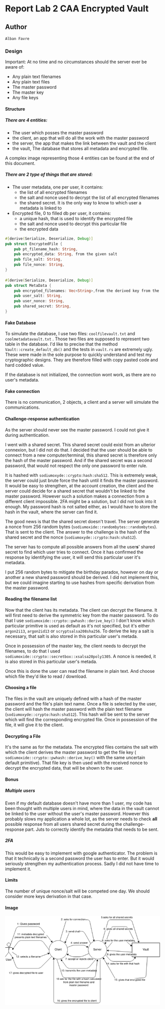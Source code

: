 # Report Lab 2 CAA Encrypted Vault

## Author

```
Alban Favre
```

### Design

Important: At no time and no circumstances should the server ever be aware of:

- Any plain text filenames
- Any plain text files
- The master password
- The master key
- Any file keys

#### Structure

##### There are 4 entities:

- The user which posses the master password
- the client, an app that will do all the work with the master password
- the server, the app that makes the link between the vault and the client
- the vault, The database that stores all metadata and encrypted file.

A complex image representing those 4 entities can be found at the end of this document.

##### There are 2 type of things that are stored:

- The user metadata, one per user, it contains:
  - the list of all encrypted filenames
  - the salt and nonce used to decrypt the list of all encrypted filenames
  - the shared secret. It is the only way to know to which user a metadata is linked to
- Encrypted file, 0 to filled db per user, it contains:
  - a unique hash, that is used to identify the encrypted file
  - the salt and nonce used to decrypt this particular file
  - the encrypted data

```rust
#[derive(Serialize, Deserialize, Debug)]
pub struct EncryptedFile {
    pub pt_filename_hash: String,
    pub encrypted_data: String, from the given salt
    pub file_salt: String,
    pub file_nonce: String,
}

#[derive(Serialize, Deserialize, Debug)]
pub struct MetaData {
    pub encrypted_filenames: Vec<String>,from the derived key from the given salt
    pub user_salt: String,
    pub user_nonce: String, 
    pub shared_secret: String,
}
```

#### Fake Database

To simulate the database, I use two files: `coolfilevault.txt` and `coolmetadatavault.txt` . Those two files are supposed to represent two table in the database. I'd like to precise that the method `Vault::create_default_db()` and the tests in `vault.rs` are extremely ugly. These were made in the sole purpose to quickly understand and test my cryptographic designs. They are therefore filled with copy pasted code and hard codded value.

If the database is not initialized, the connection wont work, as there are no user's metadata.

#### Fake connection

There is no communication, 2 objects, a client and a server will simulate the communications.

#### Challenge-response authentication

As the server should never see the master password. I could not give it during authentication.

I went with a shared secret. This shared secret could exist from an ulterior connexion, but I did not do that.  I decided that the user should be able to connect from a new computer/terminal, this shared secret is therefore only the hash of the master password. And if the shared secret was a second password, that would not respect the only one password to enter rule.

It is hashed with `sodiumoxyde::crypto:hash:sha512`. This is extremely weak, the server could just brute force the hash until it finds the master password. It would be easy to strengthen, at the account creation, the client and the server could decide for a shared secret that wouldn't be linked to the master password. However such a solution makes a connection from a different client impossible. 2FA might be a solution, but I did not look into it enough. My password hash is not salted either, as I would have to store the hash in the vault, where the server can find it.

The good news is that the shared secret doesn't travel. The server generate a nonce from 256 random bytes (`sodiumoxide::randombytes::randombytes`). That is sent to the client. The answer to the challenge is the hash of the shared secret and the nonce (`sodiumoxyde::crypto:hash:sha512`).

The server has to compute all possible answers from all the user**s**' shared secret to find which user tries to connect. Once it has confirmed the response by identifying the user, it will send this particular user it's metadata.

I put 256 random bytes to mitigate the birthday paradox, however on day or another a new shared password should be derived. I did not implement this, but we could imagine starting to use hashes from specific derivation from the master password. 

#### Reading the filename list

Now that the client has its metadata. The client can decrypt the filename. It will first need to derive the symmetric key from the master password. To do that I use `sodiumoxide::crypto::pwhash::derive_key()` I  don't know which particular primitive is used as default as it's not specified, but it's either `argon2i13`, `argon2id13` or `scryptsalsa208sha256`. To derive the key a salt is necessary, that salt is also stored in this particular user's metada.

Once in possession of the master key, the client needs to decrypt the filenames, to do that I used `sodiumoxide::crypto::secretbox::xsalsa20poly1305`. A nonce is needed, it is also stored in this particular user's metada.

Once this is done the user can read the filename in plain text. And choose which file they'd like to read / download.

#### Choosing a file

The files in the vault are uniquely defined with a hash of the master password and the file's plain text name. Once a file is selected by the user, the client will hash the master password with the plain text filename (`sodiumoxyde::crypto:hash:sha512`). This hash will be sent to the server which will find the corresponding encrypted file. Once in possession of the file, it will give it to the client.

#### Decrypting a File

It's the same as for the metadata. The encrypted files contains the salt with which the client derives the master password to get the file key ( `sodiumoxide::crypto::pwhash::derive_key()` with the same uncertain default primitive). That file key is then used with the received nonce to decrypt the encrypted data, that will be shown to the user.

#### Bonus

##### Multiple users

Even if my default database doesn't have more than 1 user, my code has been thought with multiple users in mind, where the data in the vault cannot be linked to the user without the user's master password. However this probably slows my application a whole lot, as the server needs to check **all** possible response from all users shared secret during the challenge-response part. Juts to correctly identify the metadata that needs to be sent.

##### 2FA

This would be easy to implement with google authenticator. The problem is that it technically is a second password the user has to enter. But it would seriously strengthen my authentication process. Sadly I did not have time to implement it.

#### Limits

The number of unique nonce/salt will be competed one day. We should consider more keys derivation in that case.

#### Image

![EVERYTHING!!!!](img/dense.png)